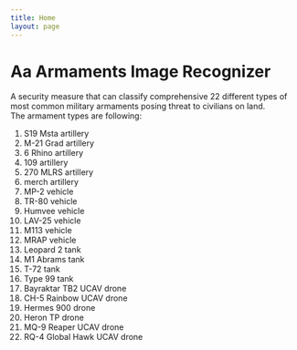 ```yaml
---
title: Home
layout: page
---
```


# Aa Armaments Image Recognizer 
A security measure that can classify comprehensive 22 different types of most common military armaments posing threat to civilians on land.<br/>
The armament types are following: <br/>
1.  S19 Msta artillery
2.  M-21 Grad artillery
3.  6 Rhino artillery
4.  109 artillery
5.  270 MLRS artillery
6.  merch artillery
7.  MP-2 vehicle
8.  TR-80 vehicle
9.  Humvee vehicle
10. LAV-25 vehicle
11. M113 vehicle
12. MRAP vehicle
13. Leopard 2 tank
14. M1 Abrams tank
15. T-72 tank
16. Type 99 tank
17. Bayraktar TB2 UCAV drone
18. CH-5 Rainbow UCAV drone
19. Hermes 900 drone
20. Heron TP drone
21. MQ-9 Reaper UCAV drone
22. RQ-4 Global Hawk UCAV drone